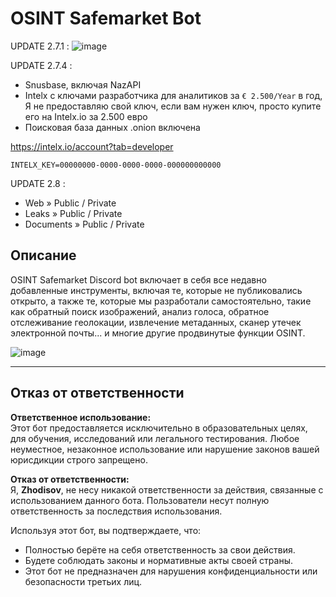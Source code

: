 # OSINT Safemarket Bot
UPDATE 2.7.1 :
![image](https://github.com/user-attachments/assets/0ad92bd6-033c-48b0-938d-96c0b3d892fe)



UPDATE 2.7.4 :

- Snusbase, включая NazAPI
- Intelx с ключами разработчика для аналитиков за `€ 2.500/Year` в год, Я не предоставляю свой ключ, если вам нужен ключ, просто купите его на Intelx.io за 2.500 евро
- Поисковая база данных .onion включена
  
https://intelx.io/account?tab=developer
```
INTELX_KEY=00000000-0000-0000-0000-000000000000
```


UPDATE 2.8 : 

- Web » Public / Private
- Leaks » Public / Private
- Documents » Public / Private

  
## Описание
OSINT Safemarket Discord bot включает в себя все недавно добавленные инструменты, включая те, которые не публиковались открыто, а также те, которые мы разработали самостоятельно, такие как обратный поиск изображений, анализ голоса, обратное отслеживание геолокации, извлечение метаданных, сканер утечек электронной почты... и многие другие продвинутые функции OSINT.


![image](https://github.com/user-attachments/assets/bfdc00dd-723d-40ee-85fa-3e5924273019)

---

## Отказ от ответственности

**Ответственное использование:**  
Этот бот предоставляется исключительно в образовательных целях, для обучения, исследований или легального тестирования. Любое неуместное, незаконное использование или нарушение законов вашей юрисдикции строго запрещено.

**Отказ от ответственности:**  
Я, **Zhodisov**, не несу никакой ответственности за действия, связанные с использованием данного бота. Пользователи несут полную ответственность за последствия использования.

Используя этот бот, вы подтверждаете, что:  
- Полностью берёте на себя ответственность за свои действия.  
- Будете соблюдать законы и нормативные акты своей страны.  
- Этот бот не предназначен для нарушения конфиденциальности или безопасности третьих лиц.

